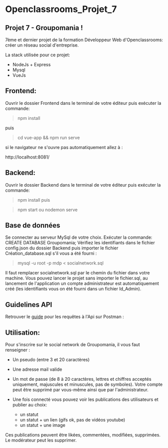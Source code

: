 # Openclassrooms_Projet_7

## Projet 7 - Groupomania !
7ème et dernier projet de la formation Développeur Web d'Openclassrooms: créer un réseau social d'entreprise. 

La stack utilisée pour ce projet:
- NodeJs + Express
- Mysql
- VueJs

## Frontend: 
Ouvrir le dossier Frontend dans le terminal de votre éditeur puis exécuter la commande:

> npm install

puis
> cd vue-app && npm run serve
 
si le navigateur ne s'ouvre pas automatiquement allez à :

http://localhost:8081/

## Backend:
Ouvrir le dossier Backend dans le terminal de votre éditeur puis exécuter la commande:

> npm install
puis

> npm start ou nodemon serve

## Base de données
Se connecter au serveur MySql de votre choix. Exécuter la commande: CREATE DATABASE Groupomania; Vérifiez les identifiants dans le fichier config.json du dossier Backend puis importer le fichier Création_database.sql s'il vous a été fourni :

> mysql -u root -p mdp < socialnetwork.sql

Il faut remplacer socialnetwork.sql par le chemin du fichier dans votre machine. Vous pouvez lancer le projet sans importer le fichier.sql, au lancement de l'application un compte administrateur est automatiquement créé (les identifiants vous on été fourni dans un fichier Id_Admin).

## Guidelines API
Retrouver le [guide](https://documenter.getpostman.com/view/12325951/TVYDeeqz) pour les requêtes à l'Api sur Postman :

## Utilisation: 
Pour s'inscrire sur le social network de Groupomania, il vous faut renseigner :

- Un pseudo (entre 3 et 20 caractères)
- Une adresse mail valide
- Un mot de passe (de 8 à 20 caractères, lettres et chiffres acceptés uniquement, majuscules et minuscules, pas de symboles). Votre compte peut être supprimé par vous-même ainsi que par l'administrateur.
- Une fois connecté vous pouvez voir les publications des utilisateurs et publier au choix:

  * un statut
  * un statut + un lien (gifs ok, pas de vidéos youtube)
  * un statut + une image 

Ces publications peuvent être likées, commentées, modifiées, supprimées. Le modérateur peut les supprimer.
